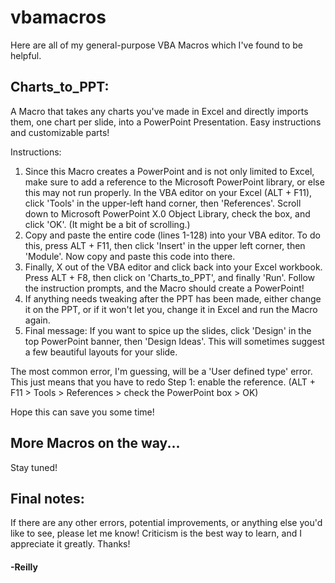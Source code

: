 # vbamacros
Here are all of my general-purpose VBA Macros which I've found to be helpful.

## Charts_to_PPT: 
A Macro that takes any charts you've made in Excel and directly imports them, one chart per slide, into a PowerPoint Presentation. Easy instructions and customizable parts!

Instructions:
1. Since this Macro creates a PowerPoint and is not only limited to Excel, make sure to add a reference to the Microsoft PowerPoint library, or else this may not run properly. In the VBA editor on your Excel (ALT + F11), click 'Tools' in the upper-left hand corner, then 'References'. Scroll down to Microsoft PowerPoint X.0 Object Library, check the box, and click 'OK'. (It might be a bit of scrolling.)
2. Copy and paste the entire code (lines 1-128) into your VBA editor. To do this, press ALT + F11, then click 'Insert' in the upper left corner, then 'Module'. Now copy and paste this code into there.
3. Finally, X out of the VBA editor and click back into your Excel workbook. Press ALT + F8, then click on 'Charts_to_PPT', and finally 'Run'. Follow the instruction prompts, and the Macro should create a PowerPoint!
4. If anything needs tweaking after the PPT has been made, either change it on the PPT, or if it won't let you, change it in Excel and run the Macro again.
5. Final message: If you want to spice up the slides, click 'Design' in the top PowerPoint banner, then 'Design Ideas'. This will sometimes suggest a few beautiful layouts for your slide.

The most common error, I'm guessing, will be a 'User defined type' error. This just means that you have to redo Step 1: enable the reference. (ALT + F11 > Tools > References > check the PowerPoint box > OK)

Hope this can save you some time!

## More Macros on the way...
Stay tuned!

## Final notes:
If there are any other errors, potential improvements, or anything else you'd like to see, please let me know! Criticism is the best way to learn, and I appreciate it greatly. Thanks!

#### -Reilly
